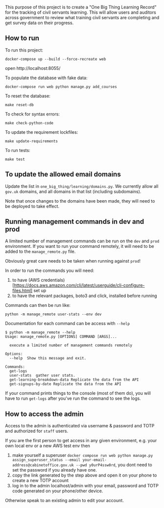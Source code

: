 This purpose of this project is to create a "One Big Thing Learning Record" for the tracking of civil servants learning. This will allow users and auditors across government to review what training civil servants are completing and get survey data on their progress.

## How to run

To run this project:

    docker-compose up --build --force-recreate web

open http://localhost:8055/

To populate the database with fake data:

    docker-compose run web python manage.py add_courses

To reset the database:

    make reset-db

To check for syntax errors:

    make check-python-code

To update the requirement lockfiles:

    make update-requirements

To run tests:

    make test

## To update the allowed email domains

Update the list in `one_big_thing/learning/domains.py`. We currently allow all `gov.uk` domains, and all domains in that list (including subdomains).

Note that once changes to the domains have been made, they will need to be deployed to take effect.

## Running management commands in dev and prod
A limited number of management commands can be run on the `dev` and `prod` environment. If you want to run your command remotely, it will need to be added to the `manage_remote.py` file.

Obviously great care needs to be taken when running against `prod`! 

In order to run the commands you will need:
1. to have (AWS credentials)[https://docs.aws.amazon.com/cli/latest/userguide/cli-configure-files.html] set up 
2. to have the relevant packages, boto3 and click, installed before running

Commands can then be run like:

`python -m manage_remote user-stats --env dev`

Documentation for each command can be access with `--help`

```commandline
$ python -m manage_remote --help
Usage: manage_remote.py [OPTIONS] COMMAND [ARGS]...

  execute a limited number of management commands remotely

Options:
  --help  Show this message and exit.

Commands:
  get-logs
  user-stats  gather user stats.
  get-learning-breakdown-data Replicate the data from the API
  get-signups-by-date Replicate the data from the API
 ```

If your command prints things to the console (most of them do), you will have to run `get-logs` after you've run the command to see the logs.

## How to access the admin

Access to the admin is authenticated via username & password and TOTP and authorized for `staff` users.

If you are the first person to get access in any given environment, e.g. your own local env or
a new AWS test env then

1. make yourself a superuser `docker compose run web python manage.py assign_superuser_status --email your-email-address@cabinetoffice.gov.uk --pwd y0urP4ssw0rd`, you dont need to set the password if you already have one.
2. copy the link generated by the step above and open it on your phone to create a new TOTP account
3. log in to the admin localhost/admin with your email, password and TOTP code generated on your phone/other device.

Otherwise speak to an existing admin to edit your account.
